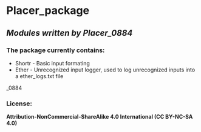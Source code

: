 # Placer_package
## *Modules written by Placer_0884*



### The package currently contains:
- Shortr    -   Basic input formating
- Ether     -   Unrecognized input logger, used to log unrecognized inputs into a ether_logs.txt file


_0884

### License:
**Attribution-NonCommercial-ShareAlike 4.0 International (CC BY-NC-SA 4.0)**
